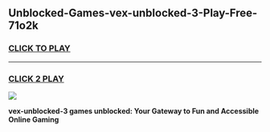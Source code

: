 
## Unblocked-Games-vex-unblocked-3-Play-Free-71o2k
<h3>
<a href="https://premium76.site?title=vex-unblocked-3&ref=23A">CLICK TO PLAY</a></h3>
<hr>

<h3>
<a href="https://premium76.site?title=vex-unblocked-3&ref=23A">CLICK 2 PLAY</a>
  
</h3>

<a href="https://premium76.site?title=vex-unblocked-3&ref=23A"><img src="https://clearcache.store/games.png"></a>


**vex-unblocked-3 games unblocked: Your Gateway to Fun and Accessible Online Gaming**

